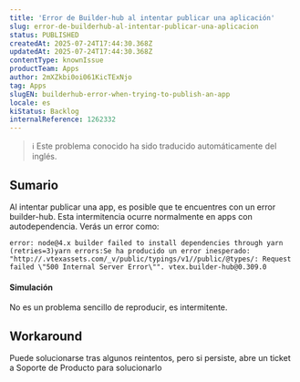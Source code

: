 ```yaml
---
title: 'Error de Builder-hub al intentar publicar una aplicación'
slug: error-de-builderhub-al-intentar-publicar-una-aplicacion
status: PUBLISHED
createdAt: 2025-07-24T17:44:30.368Z
updatedAt: 2025-07-24T17:44:30.368Z
contentType: knownIssue
productTeam: Apps
author: 2mXZkbi0oi061KicTExNjo
tag: Apps
slugEN: builderhub-error-when-trying-to-publish-an-app
locale: es
kiStatus: Backlog
internalReference: 1262332
---
```


>ℹ️ Este problema conocido ha sido traducido automáticamente del inglés.

## Sumario


Al intentar publicar una app, es posible que te encuentres con un error builder-hub. Esta intermitencia ocurre normalmente en apps con autodependencia. Verás un error como:


    error: node@4.x builder failed to install dependencies through yarn (retries=3)yarn errors:Se ha producido un error inesperado: "http://.vtexassets.com/_v/public/typings/v1//public/@types/: Request failed \"500 Internal Server Error\"". vtex.builder-hub@0.309.0



#### Simulación


No es un problema sencillo de reproducir, es intermitente.

## Workaround


Puede solucionarse tras algunos reintentos, pero si persiste, abre un ticket a Soporte de Producto para solucionarlo



